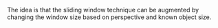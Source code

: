 The idea is that the sliding window technique can be augmented by changing the window size based on perspective and known object size.
